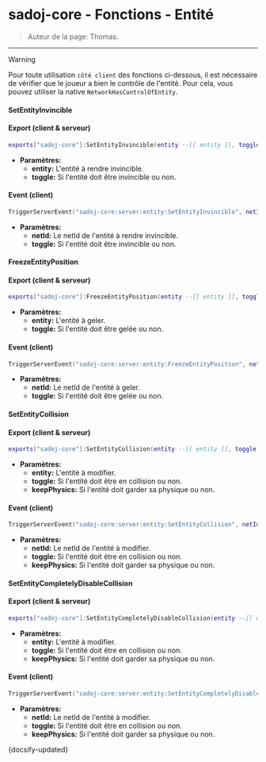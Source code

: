 # sadoj-core - Fonctions - Entité

> Auteur de la page: Thomas.

---

> [!warning]
> Pour toute utilisation `côté client` des fonctions ci-dessous, il est nécessaire de vérifier que le joueur a bien le contrôle de l'entité. Pour cela, vous pouvez utiliser la native `NetworkHasControlOfEntity`.

#### SetEntityInvincible

<!-- tabs:start -->
#### **Export (client & serveur)**
```lua
exports["sadoj-core"]:SetEntityInvincible(entity --[[ entity ]], toggle --[[ boolean ]])
```
* **Paramètres:**
  * **entity:** L'entité à rendre invincible.
  * **toggle:** Si l'entité doit être invincible ou non.
#### **Event (client)**
```lua
TriggerServerEvent("sadoj-core:server:entity:SetEntityInvincible", netId --[[ integer ]], toggle --[[ boolean ]])
```
* **Paramètres:**
  * **netId:** Le netId de l'entité à rendre invincible.
  * **toggle:** Si l'entité doit être invincible ou non.
<!-- tabs:end -->

#### FreezeEntityPosition

<!-- tabs:start -->
#### **Export (client & serveur)**
```lua
exports["sadoj-core"]:FreezeEntityPosition(entity --[[ entity ]], toggle --[[ boolean ]])
```
* **Paramètres:**
  * **entity:** L'entité à geler.
  * **toggle:** Si l'entité doit être gelée ou non.
#### **Event (client)**
```lua
TriggerServerEvent("sadoj-core:server:entity:FreezeEntityPosition", netId --[[ integer ]], toggle --[[ boolean ]])
```
* **Paramètres:**
  * **netId:** Le netId de l'entité à geler.
  * **toggle:** Si l'entité doit être gelée ou non.
<!-- tabs:end -->

#### SetEntityCollision

<!-- tabs:start -->
#### **Export (client & serveur)**
```lua
exports["sadoj-core"]:SetEntityCollision(entity --[[ entity ]], toggle --[[ boolean ]], keepPhysics --[[ boolean ]])
```
* **Paramètres:**
  * **entity:** L'entité à modifier.
  * **toggle:** Si l'entité doit être en collision ou non.
  * **keepPhysics:** Si l'entité doit garder sa physique ou non.
#### **Event (client)**
```lua
TriggerServerEvent("sadoj-core:server:entity:SetEntityCollision", netId --[[ integer ]], toggle --[[ boolean ]], keepPhysics --[[ boolean ]])
```
* **Paramètres:**
  * **netId:** Le netId de l'entité à modifier.
  * **toggle:** Si l'entité doit être en collision ou non.
  * **keepPhysics:** Si l'entité doit garder sa physique ou non.
<!-- tabs:end -->

#### SetEntityCompletelyDisableCollision

<!-- tabs:start -->
#### **Export (client & serveur)**
```lua
exports["sadoj-core"]:SetEntityCompletelyDisableCollision(entity --[[ entity ]], toggle --[[ boolean ]], keepPhysics --[[ boolean ]])
```
* **Paramètres:**
  * **entity:** L'entité à modifier.
  * **toggle:** Si l'entité doit être en collision ou non.
  * **keepPhysics:** Si l'entité doit garder sa physique ou non.
#### **Event (client)**
```lua
TriggerServerEvent("sadoj-core:server:entity:SetEntityCompletelyDisableCollision", netId --[[ integer ]], toggle --[[ boolean ]], keepPhysics --[[ boolean ]])
```
* **Paramètres:**
  * **netId:** Le netId de l'entité à modifier.
  * **toggle:** Si l'entité doit être en collision ou non.
  * **keepPhysics:** Si l'entité doit garder sa physique ou non.
<!-- tabs:end -->


{docsify-updated}

